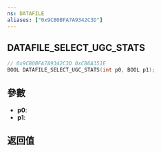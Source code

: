 ```yaml
---
ns: DATAFILE
aliases: ["0x9CB0BFA7A9342C3D"]
---
```

## DATAFILE_SELECT_UGC_STATS

```c
// 0x9CB0BFA7A9342C3D 0xCB6A351E
BOOL DATAFILE_SELECT_UGC_STATS(int p0, BOOL p1);
```

## 參數
* **p0**: 
* **p1**: 

## 返回值
